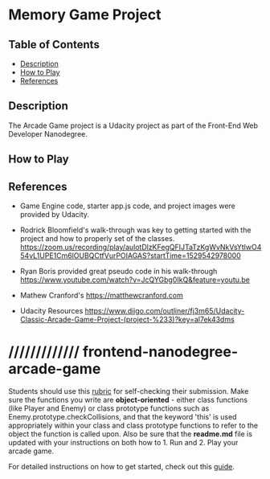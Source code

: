 
# Memory Game Project

## Table of Contents

* [Description](#description)
* [How to Play](#howtoplay)
* [References](#references)


## Description

The Arcade Game project is a Udacity project as part of the Front-End Web Developer Nanodegree.

## How to Play


## References
* Game Engine code, starter app.js code, and project images were provided by Udacity.

* Rodrick Bloomfield's walk-through was key to getting started with the project and how to properly set of the classes.
https://zoom.us/recording/play/aulotDlzKFegQFIJTaTzKgWvNkVsYtlwO454vL1UPE1Cm6lOUBQCtfVurPOIAGAS?startTime=1529542978000

* Ryan Boris provided great pseudo code in his walk-through
https://www.youtube.com/watch?v=JcQYGbg0IkQ&feature=youtu.be

* Mathew Cranford's
https://matthewcranford.com

* Udacity Resources
https://www.diigo.com/outliner/fj3m65/Udacity-Classic-Arcade-Game-Project-(project-%233)?key=al7ek43dms








/////////////
frontend-nanodegree-arcade-game
===============================

Students should use this [rubric](https://review.udacity.com/#!/projects/2696458597/rubric) for self-checking their submission. Make sure the functions you write are **object-oriented** - either class functions (like Player and Enemy) or class prototype functions such as Enemy.prototype.checkCollisions, and that the keyword 'this' is used appropriately within your class and class prototype functions to refer to the object the function is called upon. Also be sure that the **readme.md** file is updated with your instructions on both how to 1. Run and 2. Play your arcade game.

For detailed instructions on how to get started, check out this [guide](https://docs.google.com/document/d/1v01aScPjSWCCWQLIpFqvg3-vXLH2e8_SZQKC8jNO0Dc/pub?embedded=true).

